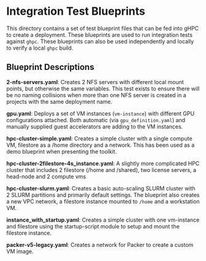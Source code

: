 
# Integration Test Blueprints

This directory contains a set of test blueprint files that can be fed into gHPC
to create a deployment. These blueprints are used to run integration tests
against `ghpc`. These blueprints can also be used independently and locally to
verify a local `ghpc` build.

## Blueprint Descriptions

**2-nfs-servers.yaml**: Creates 2 NFS servers with different local mount points,
but otherwise the same variables. This test exists to ensure there will be no
naming collisions when more than one NFS server is created in a projects with
the same deployment name.

**gpu.yaml**: Deploys a set of VM instances (`vm-instance`) with different GPU
configurations attached. Both automatic (via `gpu_definition.yaml`) and manually
supplied guest accelerators are adding to the VM instances.

**hpc-cluster-simple.yaml**: Creates a simple cluster with a single compute VM,
filestore as a /home directory and a network. This has been used as a demo
blueprint when presenting the toolkit.

**hpc-cluster-2filestore-4s_instance.yaml**: A slightly more complicated HPC
cluster that includes 2 filestore (/home and /shared), two license servers, a
head-node and 2 compute vms

**hpc-cluster-slurm.yaml**: Creates a basic auto-scaling SLURM cluster with 2
SLURM partitions and primarily default settings. The blueprint also creates a new
VPC network, a filestore instance mounted to `/home` and a workstation VM.

**instance_with_startup.yaml**: Creates a simple cluster with one
vm-instance and filestore using the startup-script module to setup and
mount the filestore instance.

**packer-v5-legacy.yaml**: Creates a network for Packer to create a custom VM image.
